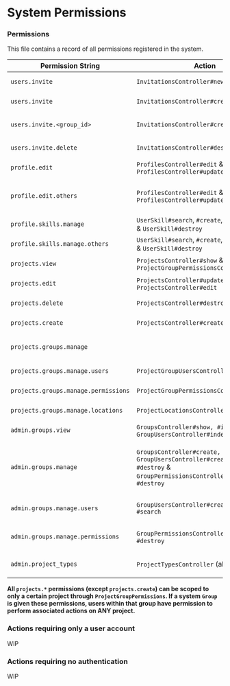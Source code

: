# System Permissions

### Permissions

This file contains a record of all permissions registered in the system.

| Permission String | Action | Description |
| ----------------- | ------ | ----------- |
| `users.invite` | `InvitationsController#new` | Allows user to access a user invitation form |
| `users.invite` | `InvitationsController#create` | Allows user to create a user invitation |
| `users.invite.<group_id>` | `InvitationsController#create` | Allows a user to invite users into the group with `id` of `group_id` |
| `users.invite.delete` | `InvitationsController#destroy` | Allows a user to delete any invitation |
| `profile.edit` | `ProfilesController#edit` & `ProfilesController#update` | Allows a user to edit his own profile |
| `profile.edit.others` | `ProfilesController#edit` & `ProfilesController#update` | Allows a user to edit others profile (A user with this permission can **also** edit his own profile) |
| `profile.skills.manage` | `UserSkill#search`, `#create`, `#edit`, `#update`, & `UserSkill#destroy` | Allows a user to edit their skills set |
| `profile.skills.manage.others` | `UserSkill#search`, `#create`, `#edit`, `#update`, & `UserSkill#destroy` | Allows a user to edit other users' skills set |
| `projects.view` | `ProjectsController#show` & `ProjectGroupPermissionsController#index` | Gives permission to view a project |
| `projects.edit` | `ProjectsController#update` & `ProjectsController#edit` | Gives permission to edit a project |
| `projects.delete` | `ProjectsController#destroy` | Gives permission to delete a project |
| `projects.create` | `ProjectsController#create` | Gives permission to create a new project |
| `projects.groups.manage` |  | Allows a user to manage a ProjectGroup, its locations, users, & permissions |
| `projects.groups.manage.users` | `ProjectGroupUsersController` | Allows a user to manage a ProjectGroups users|
| `projects.groups.manage.permissions` | `ProjectGroupPermissionsController` | Allows a user to manage a ProjectGroups permissions |
| `projects.groups.manage.locations` | `ProjectLocationsController` | Allows a user to manage a Projects locations |
| `admin.groups.view` | `GroupsController#show, #index` & `GroupUsersController#index`  | Allows user to views groups (And group users) |
| `admin.groups.manage` | `GroupsController#create, #destroy` & `GroupUsersController#create, #search, #destroy` & `GroupPermissionsController#create` & `#destroy` | Allows a user to manage groups (creation/deletion), as well as group users (addition, removal), and group permissions (adding/removing) |
| `admin.groups.manage.users` | `GroupUsersController#create, #destroy #search` | Allows user to manage users within a group (addition, removal) |
| `admin.groups.manage.permissions` | `GroupPermissionsController#create` & `#destroy` | Allows user to manage permissions that a group has |
| `admin.project_types` | `ProjectTypesController` (all actions) | Allows user to manage `ProjectType` (creation/deletion/updating) |

**All `projects.*` permissions (except `projects.create`) can be scoped to only a certain project through `ProjectGroupPermissions`. If a system `Group` is given these permissions, users within that group have permission to perform associated actions on ANY project.**
### Actions requiring only a user account

WIP

### Actions requiring no authentication

WIP
